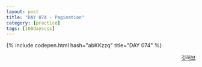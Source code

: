 ```yaml
---
layout: post
title: "DAY 074 - Pagination"
category: [practice]
tags: [100dayscss]
---
```


{% include codepen.html hash="abKKzzq" title="DAY 074" %}

<p align="right">
  <a href="https://github.com/mnmn092631/100daysCSS/tree/main/DAY%20074%20-%20Pagination" title="깃허브">깃허브</a>
</p>
